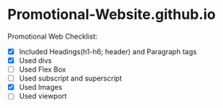 # Promotional-Website.github.io
Promotional Web Checklist:
- [x] Included Headings(h1-h6; header) and Paragraph tags
- [x] Used divs
- [ ] Used Flex Box
- [ ] Used subscript and superscript
- [x] Used Images
- [ ] Used viewport